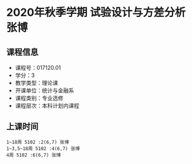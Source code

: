 # 2020年秋季学期 试验设计与方差分析 张博






## 课程信息

- 课程号：017120.01
- 学分：3
- 教学类型：理论课
- 开课单位：统计与金融系
- 课程类别：专业选修
- 课程层次：本科计划内课程

## 上课时间

```
1~18周 5102 :2(6,7) 张博
1~3,5~18周 5102 :4(6,7) 张博
4周 5102 :6(6,7) 张博
```

